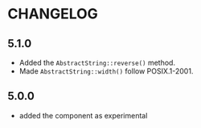 CHANGELOG
=========

5.1.0
-----

 * Added the `AbstractString::reverse()` method.
 * Made `AbstractString::width()` follow POSIX.1-2001.

5.0.0
-----

 * added the component as experimental
